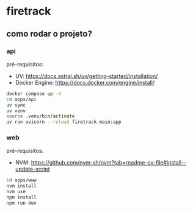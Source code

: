 # firetrack

## como rodar o projeto?

### api

pré-requisitos:

- UV: <https://docs.astral.sh/uv/getting-started/installation/>
- Docker Engine: <https://docs.docker.com/engine/install/>

```sh
docker compose up -d
cd apps/api
uv sync
uv venv
source .venv/bin/activate
uv run uvicorn --reload firetrack.main:app
```

### web

pré-requisitos:

- NVM: <https://github.com/nvm-sh/nvm?tab=readme-ov-file#install--update-script>

```sh
cd apps/www
nvm install
nvm use
npm install
npm run dev
```
